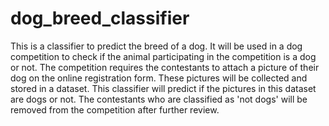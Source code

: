 # dog_breed_classifier
This is a classifier to predict the breed of a dog. It will be used in a dog competition to check if the animal participating in the competition is a dog or not. 
The competition requires the contestants to attach a picture of their dog on the online registration form. These pictures will be collected and stored in a dataset. This classifier will predict if the pictures in this dataset are dogs or not. The contestants who are classified as 'not dogs' will be removed from the competition after further review.
